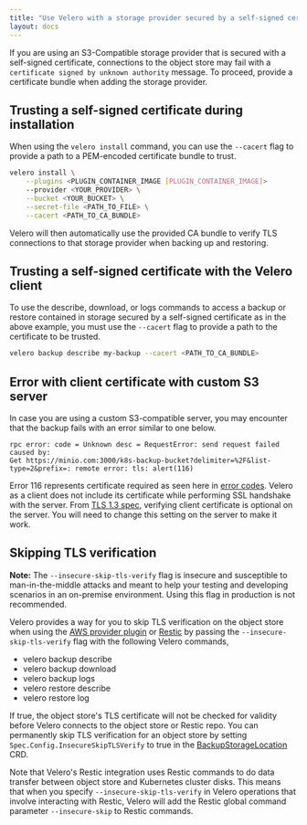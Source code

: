 ```yaml
---
title: "Use Velero with a storage provider secured by a self-signed certificate"
layout: docs
---
```


If you are using an S3-Compatible storage provider that is secured with a self-signed certificate, connections to the object store may fail with a `certificate signed by unknown authority` message.
To proceed, provide a certificate bundle when adding the storage provider.

## Trusting a self-signed certificate during installation

When using the `velero install` command, you can use the `--cacert` flag to provide a path
to a PEM-encoded certificate bundle to trust.

```bash
velero install \
    --plugins <PLUGIN_CONTAINER_IMAGE [PLUGIN_CONTAINER_IMAGE]>
    --provider <YOUR_PROVIDER> \
    --bucket <YOUR_BUCKET> \
    --secret-file <PATH_TO_FILE> \
    --cacert <PATH_TO_CA_BUNDLE>
```

Velero will then automatically use the provided CA bundle to verify TLS connections to
that storage provider when backing up and restoring.

## Trusting a self-signed certificate with the Velero client

To use the describe, download, or logs commands to access a backup or restore contained
in storage secured by a self-signed certificate as in the above example, you must use
the `--cacert` flag to provide a path to the certificate to be trusted.

```bash
velero backup describe my-backup --cacert <PATH_TO_CA_BUNDLE>
```

## Error with client certificate with custom S3 server

In case you are using a custom S3-compatible server, you may encounter that the backup fails with an error similar to one below.

```
rpc error: code = Unknown desc = RequestError: send request failed caused by:
Get https://minio.com:3000/k8s-backup-bucket?delimiter=%2F&list-type=2&prefix=: remote error: tls: alert(116)
```

Error 116 represents certificate required as seen here in [error codes](https://datatracker.ietf.org/doc/html/rfc8446#appendix-B.2).
Velero as a client does not include its certificate while performing SSL handshake with the server.
From [TLS 1.3 spec](https://tools.ietf.org/html/rfc8446), verifying client certificate is optional on the server.
You will need to change this setting on the server to make it work.


## Skipping TLS verification

**Note:** The `--insecure-skip-tls-verify` flag is insecure and susceptible to man-in-the-middle attacks and meant to help your testing and developing scenarios in an on-premise environment. Using this flag in production is not recommended.

Velero provides a way for you to skip TLS verification on the object store when using the [AWS provider plugin](https://github.com/vmware-tanzu/velero-plugin-for-aws) or [Restic](restic.md) by passing the `--insecure-skip-tls-verify` flag with the following Velero commands,

* velero backup describe
* velero backup download
* velero backup logs
* velero restore describe
* velero restore log

If true, the object store's TLS certificate will not be checked for validity before Velero connects to the object store or Restic repo. You can permanently skip TLS verification for an object store by setting `Spec.Config.InsecureSkipTLSVerify` to true in the [BackupStorageLocation](api-types/backupstoragelocation.md) CRD.

Note that Velero's Restic integration uses Restic commands to do data transfer between object store and Kubernetes cluster disks. This means that when you specify `--insecure-skip-tls-verify` in Velero operations that involve interacting with Restic, Velero will add the Restic global command parameter `--insecure-skip` to Restic commands.
